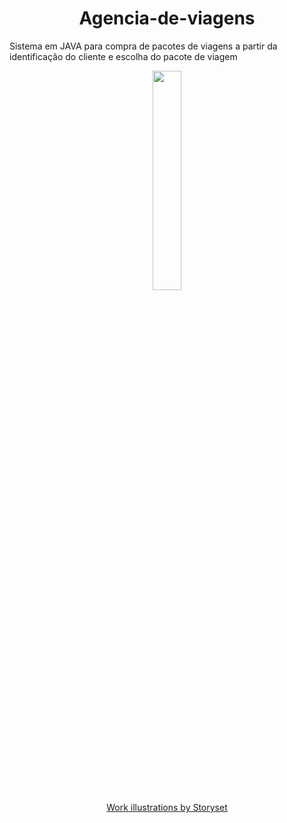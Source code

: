 <div align="center">
  <h1>Agencia-de-viagens</h1>
</div>
<p>
  Sistema em JAVA para compra de pacotes de viagens a partir da identificação do cliente e escolha do pacote de viagem 
</p>

<div align="center">
  <img src="https://user-images.githubusercontent.com/100448388/235318869-dcdb5e0f-530f-4943-8da7-fc04274750f6.png" width="30%">
</div>
<div align="center">
  <a href="https://storyset.com/work">Work illustrations by Storyset</a>
</div>
